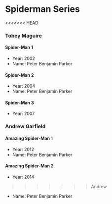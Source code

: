 # Spiderman Series

<<<<<<< HEAD
### Tobey Maguire

#### Spider-Man 1
- Year: 2002
- Name: Peter Benjamin Parker

#### Spider-Man 2
- Year: 2004
- Name: Peter Benjamin Parker

#### Spider-Man 3
- Year: 2007


### Andrew Garfield

#### Amazing Spider-Man 1
- Year: 2012
- Name: Peter Benjamin Parker

#### Amazing Spider-Man 2
- Year: 2014
>>>>>>> Andrew
- Name: Peter Benjamin Parker
